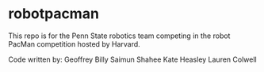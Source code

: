 # robotpacman
This repo is for the Penn State robotics team competing in the robot PacMan competition hosted by Harvard.

Code written by:
        Geoffrey Billy
        Saimun Shahee
        Kate Heasley
        Lauren Colwell

